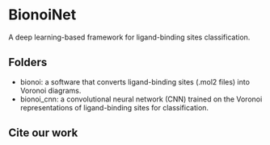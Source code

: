 # BionoiNet
A deep learning-based framework for ligand-binding sites classification.

## Folders
* bionoi: a software that converts ligand-binding sites (.mol2 files) into Voronoi diagrams.
* bionoi_cnn: a convolutional neural network (CNN) trained on the Voronoi representations of ligand-binding sites for classification.

## Cite our work
